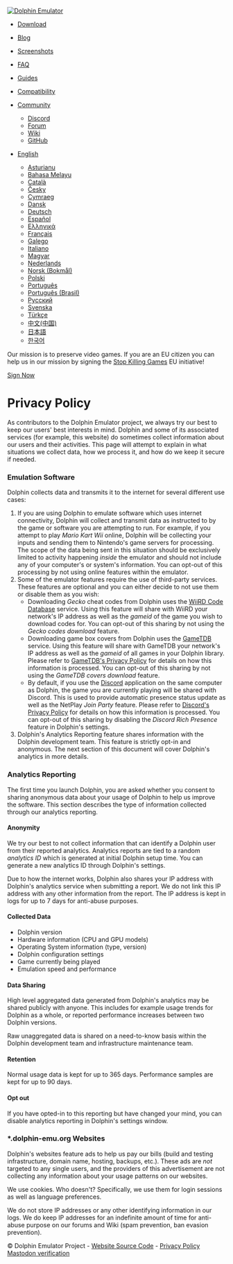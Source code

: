 [![Dolphin Emulator](https://dolphin-emu.org/m/static/img/logo.72ba8e6312af.png)](https://dolphin-emu.org/)

* [Download](https://dolphin-emu.org/download/)
* [Blog](https://dolphin-emu.org/blog/)
* [Screenshots](https://dolphin-emu.org/media/)
* [FAQ](https://dolphin-emu.org/docs/faq/)
* [Guides](https://dolphin-emu.org/docs/guides/)
* [Compatibility](https://dolphin-emu.org/compat/)
* [Community](#)
    * [Discord](https://discord.dolphin-emu.org/)
    * [Forum](https://forums.dolphin-emu.org/)
    * [Wiki](https://wiki.dolphin-emu.org/)
    * [GitHub](https://github.com/dolphin-emu/dolphin)

* [English](#)
    * [Asturianu](https://ast.dolphin-emu.org/docs/privacy/?nocr=true)
    * [Bahasa Melayu](https://ms.dolphin-emu.org/docs/privacy/?nocr=true)
    * [Català](https://ca.dolphin-emu.org/docs/privacy/?nocr=true)
    * [Česky](https://cs.dolphin-emu.org/docs/privacy/?nocr=true)
    * [Cymraeg](https://cy.dolphin-emu.org/docs/privacy/?nocr=true)
    * [Dansk](https://da.dolphin-emu.org/docs/privacy/?nocr=true)
    * [Deutsch](https://de.dolphin-emu.org/docs/privacy/?nocr=true)
    * [Español](https://es.dolphin-emu.org/docs/privacy/?nocr=true)
    * [Ελληνικά](https://el.dolphin-emu.org/docs/privacy/?nocr=true)
    * [Français](https://fr.dolphin-emu.org/docs/privacy/?nocr=true)
    * [Galego](https://gl.dolphin-emu.org/docs/privacy/?nocr=true)
    * [Italiano](https://it.dolphin-emu.org/docs/privacy/?nocr=true)
    * [Magyar](https://hu.dolphin-emu.org/docs/privacy/?nocr=true)
    * [Nederlands](https://nl.dolphin-emu.org/docs/privacy/?nocr=true)
    * [Norsk (Bokmål)](https://nb.dolphin-emu.org/docs/privacy/?nocr=true)
    * [Polski](https://pl.dolphin-emu.org/docs/privacy/?nocr=true)
    * [Português](https://pt.dolphin-emu.org/docs/privacy/?nocr=true)
    * [Português (Brasil)](https://br.dolphin-emu.org/docs/privacy/?nocr=true)
    * [Русский](https://ru.dolphin-emu.org/docs/privacy/?nocr=true)
    * [Svenska](https://sv.dolphin-emu.org/docs/privacy/?nocr=true)
    * [Türkçe](https://tr.dolphin-emu.org/docs/privacy/?nocr=true)
    * [中文(中国)](https://cn.dolphin-emu.org/docs/privacy/?nocr=true)
    * [日本語](https://ja.dolphin-emu.org/docs/privacy/?nocr=true)
    * [한국어](https://ko.dolphin-emu.org/docs/privacy/?nocr=true)

Our mission is to preserve video games. If you are an EU citizen you can help us in our mission by signing the [Stop Killing Games](https://www.stopkillinggames.com/) EU initiative!

[Sign Now](https://eci.ec.europa.eu/045/public/)

Privacy Policy
==============

As contributors to the Dolphin Emulator project, we always try our best to keep our users' best interests in mind. Dolphin and some of its associated services (for example, this website) do sometimes collect information about our users and their activities. This page will attempt to explain in what situations we collect data, how we process it, and how do we keep it secure if needed.

### Emulation Software

Dolphin collects data and transmits it to the internet for several different use cases:

1. If you are using Dolphin to emulate software which uses internet connectivity, Dolphin will collect and transmit data as instructed to by the game or software you are attempting to run. For example, if you attempt to play _Mario Kart Wii_ online, Dolphin will be collecting your inputs and sending them to Nintendo's game servers for processing. The scope of the data being sent in this situation should be exclusively limited to activity happening _inside_ the emulator and should not include any of your computer's or system's information. You can opt-out of this processing by not using online features within the emulator.
2. Some of the emulator features require the use of third-party services. These features are optional and you can either decide to not use them or disable them as you wish:
    * Downloading _Gecko_ cheat codes from Dolphin uses the [WiiRD Code Database](https://geckocodes.org/) service. Using this feature will share with WiiRD your network's IP address as well as the _gameid_ of the game you wish to download codes for. You can opt-out of this sharing by not using the _Gecko codes download_ feature.
    * Downloading game box covers from Dolphin uses the [GameTDB](https://www.gametdb.com/) service. Using this feature will share with GameTDB your network's IP address as well as the _gameid_ of all games in your Dolphin library. Please refer to [GameTDB's Privacy Policy](https://www.gametdb.com/Main/Legal) for details on how this information is processed. You can opt-out of this sharing by not using the _GameTDB covers download_ feature.
    * By default, if you use the [Discord](https://discordapp.com/) application on the same computer as Dolphin, the game you are currently playing will be shared with Discord. This is used to provide automatic presence status update as well as the NetPlay _Join Party_ feature. Please refer to [Discord's Privacy Policy](https://discordapp.com/privacy) for details on how this information is processed. You can opt-out of this sharing by disabling the _Discord Rich Presence_ feature in Dolphin's settings.
3. Dolphin's Analytics Reporting feature shares information with the Dolphin development team. This feature is strictly opt-in and anonymous. The next section of this document will cover Dolphin's analytics in more details.

### Analytics Reporting

The first time you launch Dolphin, you are asked whether you consent to sharing anonymous data about your usage of Dolphin to help us improve the software. This section describes the type of information collected through our analytics reporting.

#### Anonymity

We try our best to not collect information that can identify a Dolphin user from their reported analytics. Analytics reports are tied to a random _analytics ID_ which is generated at initial Dolphin setup time. You can generate a new analytics ID through Dolphin's settings.

Due to how the internet works, Dolphin also shares your IP address with Dolphin's analytics service when submitting a report. We do not link this IP address with any other information from the report. The IP address is kept in logs for up to 7 days for anti-abuse purposes.

#### Collected Data

* Dolphin version
* Hardware information (CPU and GPU models)
* Operating System information (type, version)
* Dolphin configuration settings
* Game currently being played
* Emulation speed and performance

#### Data Sharing

High level aggregated data generated from Dolphin's analytics may be shared publicly with anyone. This includes for example usage trends for Dolphin as a whole, or reported performance increases between two Dolphin versions.

Raw unaggregated data is shared on a need-to-know basis within the Dolphin development team and infrastructure maintenance team.

#### Retention

Normal usage data is kept for up to 365 days. Performance samples are kept for up to 90 days.

#### Opt out

If you have opted-in to this reporting but have changed your mind, you can disable analytics reporting in Dolphin's settings window.

### \*.dolphin-emu.org Websites

Dolphin's websites feature ads to help us pay our bills (build and testing infrastructure, domain name, hosting, backups, etc.). These ads are _not_ targeted to any single users, and the providers of this advertisement are not collecting any information about your usage patterns on our websites.

We use cookies. Who doesn't? Specifically, we use them for login sessions as well as language preferences.

We do not store IP addresses or any other identifying information in our logs. We do keep IP addresses for an indefinite amount of time for anti-abuse purpose on our forums and Wiki (spam prevention, ban evasion prevention).

© Dolphin Emulator Project - [Website Source Code](https://github.com/dolphin-emu/www) - [Privacy Policy](https://dolphin-emu.org/docs/privacy/) [Mastodon verification](https://social.dolphin-emu.org/@dolphin)